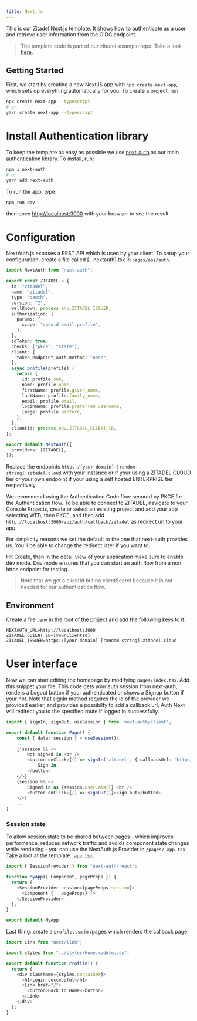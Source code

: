 ```yaml
---
title: Next.js
---
```


This is our Zitadel [Next.js](https://nextjs.org/) template. It shows how to authenticate as a user and retrieve user information from the OIDC endpoint.

> The template code is part of our zitadel-example repo. Take a look [here](https://github.com/dennigogo/zitadel-examples/tree/main/nextjs).

## Getting Started

First, we start by creating a new NextJS app with `npx create-next-app`, which sets up everything automatically for you. To create a project, run:

```bash
npx create-next-app --typescript
# or
yarn create next-app --typescript
```

# Install Authentication library

To keep the template as easy as possible we use [next-auth](https://next-auth.js.org/) as our main authentication library. To install, run:

```bash
npm i next-auth
# or
yarn add next-auth
```

To run the app, type:

```bash
npm run dev
```

then open [http://localhost:3000](http://localhost:3000) with your browser to see the result.

# Configuration

NextAuth.js exposes a REST API which is used by your client.
To setup your configuration, create a file called [...nextauth].tsx in `pages/api/auth`.

```ts
import NextAuth from "next-auth";

export const ZITADEL = {
  id: "zitadel",
  name: "zitadel",
  type: "oauth",
  version: "2",
  wellKnown: process.env.ZITADEL_ISSUER,
  authorization: {
    params: {
      scope: "openid email profile",
    },
  },
  idToken: true,
  checks: ["pkce", "state"],
  client: {
    token_endpoint_auth_method: "none",
  },
  async profile(profile) {
    return {
      id: profile.sub,
      name: profile.name,
      firstName: profile.given_name,
      lastName: profile.family_name,
      email: profile.email,
      loginName: profile.preferred_username,
      image: profile.picture,
    };
  },
  clientId: process.env.ZITADEL_CLIENT_ID,
};

export default NextAuth({
  providers: [ZITADEL],
});
```

Replace the endpoints `https:/[your-domain]-[random-string].zitadel.cloud` with your instance or if your using a ZITADEL CLOUD tier or your own endpoint if your using a self hosted ENTERPRISE tier respectively.

We recommend using the Authentication Code flow secured by PKCE for the Authentication flow.
To be able to connect to ZITADEL, navigate to your Console Projects, create or select an existing project and add your app selecting WEB, then PKCE, and then add `http://localhost:3000/api/auth/callback/zitadel` as redirect url to your app.

For simplicity reasons we set the default to the one that next-auth provides us. You'll be able to change the redirect later if you want to.

Hit Create, then in the detail view of your application make sure to enable dev mode. Dev mode ensures that you can start an auth flow from a non https endpoint for testing.

> Note that we get a clientId but no clientSecret because it is not needed for our authentication flow.

## Environment

Create a file `.env` in the root of the project and add the following keys to it.

```
NEXTAUTH_URL=http://localhost:3000
ZITADEL_CLIENT_ID=[yourClientId]
ZITADEL_ISSUER=https:/[your-domain]-[random-string].zitadel.cloud
```

# User interface

Now we can start editing the homepage by modifying `pages/index.tsx`.
Add this snippet your file. This code gets your auth session from next-auth, renders a Logout button if your authenticated or shows a Signup button if your not.
Note that signIn method requires the id of the provider we provided earlier, and provides a possibilty to add a callback url, Auth Next will redirect you to the specified route if logged in successfully.

```ts
import { signIn, signOut, useSession } from 'next-auth/client';

export default function Page() {
    const { data: session } = useSession();
    ...
    {!session && <>
        Not signed in <br />
        <button onClick={() => signIn('zitadel', { callbackUrl: 'http://localhost:3000/profile' })}>
            Sign in
        </button>
    </>}
    {session && <>
        Signed in as {session.user.email} <br />
        <button onClick={() => signOut()}>Sign out</button>
    </>}
    ...
}
```

### Session state

To allow session state to be shared between pages - which improves performance, reduces network traffic and avoids component state changes while rendering - you can use the NextAuth.js Provider in `/pages/_app.tsx`.
Take a loot at the template `_app.tsx`.

```ts
import { SessionProvider } from "next-auth/react";

function MyApp({ Component, pageProps }) {
  return (
    <SessionProvider session={pageProps.session}>
      <Component {...pageProps} />
    </SessionProvider>
  );
}

export default MyApp;
```

Last thing: create a `profile.tsx` in /pages which renders the callback page.

```ts
import Link from "next/link";

import styles from "../styles/Home.module.css";

export default function Profile() {
  return (
    <div className={styles.container}>
      <h1>Login successful</h1>
      <Link href="/">
        <button>Back to Home</button>
      </Link>
    </div>
  );
}
```
